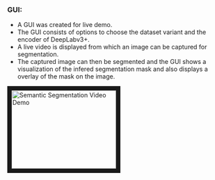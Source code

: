 ### GUI:
* A GUI was created for live demo. 
* The GUI consists of options to choose the dataset variant and the encoder of DeepLabv3+. 
* A live video is displayed from which an image can be captured for segmentation.
* The captured image can then be segmented and the GUI shows a visualization of the infered segmentation mask and also displays a overlay of the mask on the image.

<a href="http://www.youtube.com/watch?feature=player_embedded&v=jnMbPFT_l0Q
" target="_blank"><img src="http://img.youtube.com/vi/jnMbPFT_l0Q/maxresdefault.jpg" 
alt="Semantic Segmentation Video Demo" width="240" height="180" border="10" /></a>
